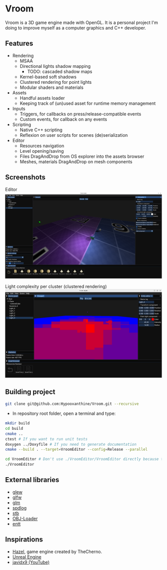 
# Vroom

Vroom is a 3D game engine made with OpenGL. It is a personal project I'm doing to improve myself as a computer graphics and C++ developer.

## Features

- Rendering
  - MSAA
  - Directional lights shadow mapping
    - TODO: cascaded shadow maps
  - Kernel-based soft shadows
  - Clustered rendering for point lights
  - Modular shaders and materials
- Assets
  - Handful assets loader
  - Keeping track of (un)used asset for runtime memory management
- Inputs
  - Triggers, for callbacks on press/release-compatible events
  - Custom events, for callback on any events
- Scripting
  - Native C++ scripting
  - Reflexion on user scripts for scenes (de)serialization
- Editor
  - Resources navigation
  - Level opening/saving
  - Files DragAndDrop from OS explorer into the assets browser
  - Meshes, materials DragAndDrop on mesh components


## Screenshots

Editor
![Screenshot 1](Screenshots/SandboxScene.png)

Light complexity per cluster (clustered rendering)
![Screenshot 2](Screenshots/ClusteredCulling.png)

## Building project

```bash
git clone git@github.com:Hypooxanthine/Vroom.git --recursive
```

- In repository root folder, open a terminal and type:
```bash
mkdir build
cd build
cmake ..
ctest # If you want to run unit tests
doxygen ../Doxyfile # If you need to generate documentation
cmake --build . --target=VroomEditor --config=Release --parallel
```

```bash
cd VroomEditor # Don't use ./VroomEditor/VroomEditor directly because the program won't be able to load resource files.
./VroomEditor
```

## External libraries

- [glew](https://glew.sourceforge.net/)
- [glfw](https://www.glfw.org/)
- [glm](https://github.com/icaven/glm)
- [spdlog](https://github.com/gabime/spdlog)
- [stb](https://github.com/nothings/stb)
- [OBJ-Loader](https://github.com/Bly7/OBJ-Loader)
- [entt](https://github.com/skypjack/entt)

## Inspirations

- [Hazel](https://github.com/TheCherno/Hazel), game engine created by TheCherno.
- [Unreal Engine](https://www.unrealengine.com/)
- [javidx9 (YouTube)](https://www.youtube.com/channel/UC-yuWVUplUJZvieEligKBkA)

